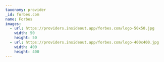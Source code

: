 ```yaml
---
taxonomy: provider
_id: forbes.com
name: Forbes
images:
  - url: https://providers.insideout.app/forbes.com/logo-50x50.jpg
    width: 50
    height: 50
  - url: https://providers.insideout.app/forbes.com/logo-400x400.jpg
    width: 400
    height: 400
---
```

